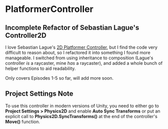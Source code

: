 # PlatformerController
## Incomplete Refactor of Sebastian Lague's Controller2D
I love Sebastian Lague's [2D Platformer Controller](https://www.youtube.com/watch?v=MbWK8bCAU2w), but I find the code very difficult to reason about, so I refactored it into something I found more manageable. I switched from using inheritance to composition (Lague's controller _is_ a raycaster, mine _has_ a raycaster), and added a whole bunch of helper functions to aid readability. 

Only covers Episodes 1-5 so far, will add more soon.

## Project Settings Note
To use this controller in modern versions of Unity, you need to either go to __Project Settings > Physics2D__ and enable __Auto Sync Transforms__ or put an explicit call to __Physics2D.SyncTransforms()__ at the end of the controller's __Move()__ function.
